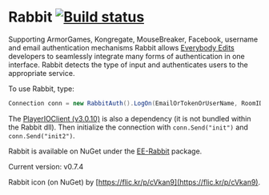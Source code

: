 Rabbit [![Build status](https://ci.appveyor.com/api/projects/status/6fxlb8bkqp18cg3c/branch/master)](https://ci.appveyor.com/project/Decagon/rabbit/branch/master)
======

Supporting ArmorGames, Kongregate, MouseBreaker, Facebook, username and email authentication mechanisms Rabbit allows [Everybody Edits](http://everybodyedits.com) developers to seamlessly integrate many forms of authentication in one interface. Rabbit detects the type of input and authenticates users to the appropriate service.

To use Rabbit, type:

```csharp
Connection conn = new RabbitAuth().LogOn(EmailOrTokenOrUserName, RoomID, Password);
```

The [PlayerIOClient (v3.0.10)](https://gamesnet.yahoo.com/download/) is also a dependency (it is not bundled within the Rabbit dll). Then initialize the connection with `conn.Send("init")` and `conn.Send("init2")`.

Rabbit is available on NuGet under the [EE-Rabbit](http://www.nuget.org/packages/EE-Rabbit/) package.

Current version: v0.7.4


Rabbit icon (on NuGet) by [https://flic.kr/p/cVkan9](https://flic.kr/p/cVkan9).
